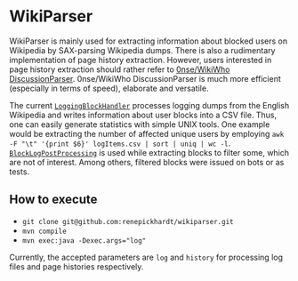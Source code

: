 # WikiParser
WikiParser is mainly used for extracting information about blocked users on Wikipedia by SAX-parsing Wikipedia dumps.
There is also a rudimentary implementation of page history extraction.
However, users interested in page history extraction should rather refer to [0nse/WikiWho DiscussionParser](https://github.com/0nse/WikiWho/tree/DiscussionsParser).
0nse/WikiWho DiscussionParser is much more efficient (especially in terms of speed), elaborate and versatile.

The current [`LoggingBlockHandler`](src/main/java/de/renepickhardt/imessages/xmlParser/LoggingBlockHandler.java) processes logging dumps from the English Wikipedia and writes information about user blocks into a CSV file.
Thus, one can easily generate statistics with simple UNIX tools.
One example would be extracting the number of affected unique users by employing `awk -F "\t" '{print $6}' logItems.csv | sort | uniq | wc -l`.
[`BlockLogPostProcessing`](src/main/python/BlockLogPostProcessing.py]) is used while extracting blocks to filter some, which are not of interest.
Among others, filtered blocks were issued on bots or as tests.

## How to execute
* `git clone git@github.com:renepickhardt/wikiparser.git`
* `mvn compile`
* `mvn exec:java -Dexec.args="log"`

Currently, the accepted parameters are `log` and `history` for processing log files and page histories respectively.
